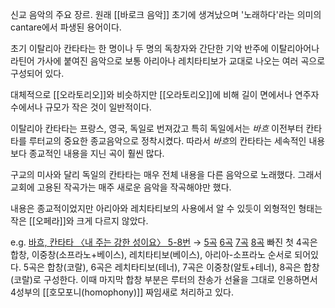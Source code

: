 신교 음악의 주요 장르. 원래 [[바로크 음악]] 초기에 생겨났으며 '노래하다'라는 의미의 cantare에서 파생된 용어이다. 

초기 이탈리아 칸타타는 한 명이나 두 명의 독창자와 간단한 기악 반주에 이탈리아어나 라틴어 가사에 붙여진 음악으로 보통 아리아나 레치타티보가 교대로 나오는 여러 곡으로 구성되어 있다. 

대체적으로 [[오라토리오]]와 비슷하지만 [[오라토리오]]에 비해 길이 면에서나 연주자 수에서나 규모가 작은 것이 일반적이다. 

이탈리아 칸타타는 프랑스, 영국, 독일로 번져갔고 특히 독일에서는 *바흐* 이전부터 칸타타를 루터교의 중요한 종교음악으로 정착시켰다. 따라서 *바흐*의 칸타타는 세속적인 내용보다 종교적인 내용을 지닌 곡이 훨씬 많다. 

구교의 미사와 달리 독일의 칸타타는 매우 전체 내용을 다른 음악으로 노래했다. 그래서 교회에 고용된 작곡가는 매주 새로운 음악을 작곡해야만 했다. 

내용은 종교적이었지만 아리아와 레치타티보의 사용에서 알 수 있듯이 외형적인 형태는 작은 [[오페라]]와 크게 다르지 않았다. 

e.g. <a href="https://youtu.be/mEwjYFhOcTs">바흐, 칸타타 〈내 주는 강한 성이요〉 5-8번</a> $\rightarrow$ <a href="https://youtu.be/mEwjYFhOcTs?t=928">5곡</a> <a href="https://youtu.be/mEwjYFhOcTs?t=1131">6곡</a>  <a href="https://youtu.be/mEwjYFhOcTs?t=1224">7곡</a> <a href="https://youtu.be/mEwjYFhOcTs?t=1477">8곡</a>
빠진 첫 4곡은 합창, 이중창(소프라노+베이스), 레치타티보(베이스), 아리아-소프라노 순서로 되어있다. 5곡은 합창(코랄), 6곡은 레치타티보(테너), 7곡은 이중창(알토+테너), 8곡은 합창(코랄)로 구성한다.
이때 마지막 합창 부분은 루터의 찬송가 선율을 그대로 인용하면서 4성부의 [[호모포니(homophony)]] 짜임새로 처리하고 있다. 